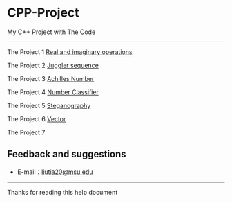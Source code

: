 # CPP-Project

My C++ Project with The Code

-----

The Project 1 [Real and imaginary operations](https://github.com/liutiantian233/CPP-Project/tree/master/Proj01)

The Project 2 [Juggler sequence](https://github.com/liutiantian233/CPP-Project/tree/master/Proj02)

The Project 3 [Achilles Number](https://github.com/liutiantian233/CPP-Project/tree/master/Proj03)

The Project 4 [Number Classifier](https://github.com/liutiantian233/CPP-Project/tree/master/Proj04)

The Project 5 [Steganography](https://github.com/liutiantian233/CPP-Project/tree/master/Proj05)

The Project 6 [Vector](https://github.com/liutiantian233/CPP-Project/tree/master/Proj06)

The Project 7 []()

## Feedback and suggestions

- E-mail：<liutia20@msu.edu>

---------

Thanks for reading this help document

